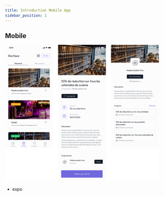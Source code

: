 ```yaml
---
title: Introduction Mobile App
sidebar_position: 1
---
```


## Mobile

![Mobile](./img/mobile.png)

+ expo